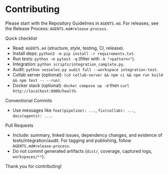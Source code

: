 # Contributing

Please start with the Repository Guidelines in `AGENTS.md`.
For releases, see the Release Process: `AGENTS.md#release-process`.

Quick checklist
- Read: `AGENTS.md` (structure, style, testing, CI, release).
- Install deps: `python3 -m pip install -r requirements.txt`.
- Run tests: `python -m pytest -q` (filter with `-k "<pattern>"`).
- Integration: `python scripts/integration_complete.py`.
- Audit: `python vesselos.py audit full --workspace integration-test`.
- Collab server (optional): `(cd collab-server && npm ci && npm run build && npm test -- --run)`.
- Docker stack (optional): `docker compose up -d` then `curl http://localhost:8000/health`.

Conventional Commits
- Use messages like `feat(pipeline): ...`, `fix(collab): ...`, `docs(agents): ...`.

Pull Requests
- Include: summary, linked issues, dependency changes, and evidence of tests/integration/audit. For tagging and publishing, follow `AGENTS.md#release-process`.
- Do not commit generated artifacts (`dist/`, coverage, captured logs, `workspaces/**`).

Thank you for contributing!
